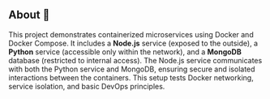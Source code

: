 ## About 🚀  

This project demonstrates containerized microservices using Docker and Docker Compose. It includes a **Node.js** service (exposed to the outside), a **Python** service (accessible only within the network), and a **MongoDB** database (restricted to internal access). The Node.js service communicates with both the Python service and MongoDB, ensuring secure and isolated interactions between the containers. This setup tests Docker networking, service isolation, and basic DevOps principles.  

